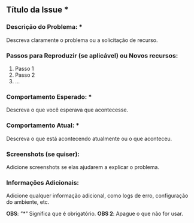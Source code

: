 ## Título da Issue *

### Descrição do Problema: *

Descreva claramente o problema ou a solicitação de recurso.

### Passos para Reproduzir (se aplicável) ou Novos recursos:

1. Passo 1
2. Passo 2
3. ...

### Comportamento Esperado: *

Descreva o que você esperava que acontecesse.

### Comportamento Atual: *

Descreva o que está acontecendo atualmente ou o que aconteceu.

### Screenshots (se quiser):

Adicione screenshots se elas ajudarem a explicar o problema.

### Informações Adicionais:

Adicione qualquer informação adicional, como logs de erro, configuração do ambiente, etc.


**OBS**: _"*"_ Significa que é obrigatório.
**OBS 2**: Apague o que não for usar.
